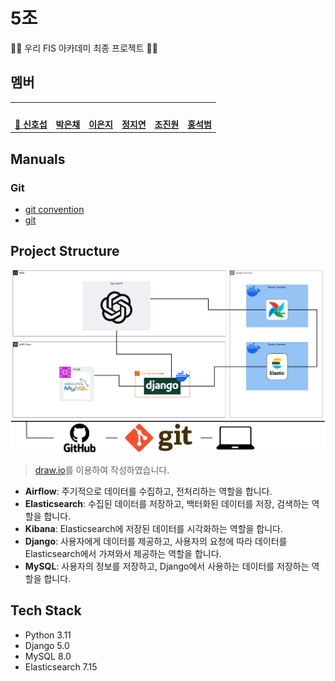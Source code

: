 # 5조

🚧🚧 우리 FIS 아카데미 최종 프로젝트 🚧🚧

## 멤버

<table>
 <tr>
    <td align="center"><a href="https://github.com/awesome98"><img src="https://avatars.githubusercontent.com/awesome98" width="150px;" alt=""></td>
    <td align="center"><a href="https://github.com/eunchaipark"><img src="https://avatars.githubusercontent.com/eunchaipark" width="150px;" alt=""></td>
    <td align="center"><a href="https://github.com/euneun9"><img src="https://avatars.githubusercontent.com/euneun9" width="150px;" alt=""></td>
    <td align="center"><a href="https://github.com/JiyeonJeong02"><img src="https://avatars.githubusercontent.com/JiyeonJeong02" width="150px;" alt=""></td>
    <td align="center"><a href="https://github.com/yonggaljjw"><img src="https://avatars.githubusercontent.com/yonggaljjw" width="150px;" alt=""></td>
    <td align="center"><a href="https://github.com/SukbeomH"><img src="https://avatars.githubusercontent.com/SukbeomH" width="150px;" alt=""></td>
  </tr>
  <tr>
    <td align="center"><a href="https://github.com/awesome98"><b>👑 신호섭</b></td>
    <td align="center"><a href="https://github.com/eunchaipark"><b>박은채</b></td>
    <td align="center"><a href="https://github.com/euneun9"><b>이은지</b></td>
    <td align="center"><a href="https://github.com/JiyeonJeong02"><b>정지연</b></td>
    <td align="center"><a href="https://github.com/yonggaljjw"><b>조진원</b></td>
    <td align="center"><a href="https://github.com/SukbeomH"><b>홍석범</b></td>
  </tr>
</table>

## Manuals

### Git

- [git convention](./Documents/Manual/gitConvention.md)
- [git](./Documents/Manual/git.md)

## Project Structure

![project structure](./Documents/diagrams/systemArchitecture.drawio.png)

> [draw.io](https://app.diagrams.net/)를 이용하여 작성하였습니다.

- **Airflow**: 주기적으로 데이터를 수집하고, 전처리하는 역할을 합니다.
- **Elasticsearch**: 수집된 데이터를 저장하고, 백터화된 데이터를 저장, 검색하는 역할을 합니다.
- **Kibana**: Elasticsearch에 저장된 데이터를 시각화하는 역할을 합니다.
- **Django**: 사용자에게 데이터를 제공하고, 사용자의 요청에 따라 데이터를 Elasticsearch에서 가져와서 제공하는 역할을 합니다.
- **MySQL**: 사용자의 정보를 저장하고, Django에서 사용하는 데이터를 저장하는 역할을 합니다.

## Tech Stack

- Python 3.11
- Django 5.0
- MySQL 8.0
- Elasticsearch 7.15
